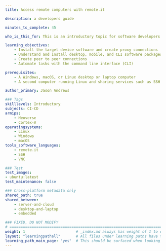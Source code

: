 ```yaml
---
title: Access remote computers with remote.it

description: a developers guide

minutes_to_complete: 45

who_is_this_for: This is an introductory topic for software developers who want to use remote.it to access computers providing services such as SSH and VNC.

learning_objectives:
    - Install the target device software and create proxy connections
    - Understand and install desktop, mobile, and CLI software packages
    - Create peer to peer connections 
    - Automate tasks with the command line interface (CLI)

prerequisites:
    - A Windows, macOS, or Linux desktop or laptop computer 
    - A second computer running Linux and sharing services such as SSH and VNC

author_primary: Jason Andrews

### Tags
skilllevels: Introductory
subjects: CI-CD
armips:
    - Neoverse
    - Cortex-A
operatingsystems:
    - Linux
    - Windows
    - macOS
tools_software_languages:
    - remote.it
    - SSH
    - VNC

### Test
test_images:
- ubuntu:latest
test_maintenance: false

### Cross-platform metadata only
shared_path: true
shared_between:
    - server-and-cloud
    - desktop-and-laptop
    - embedded

### FIXED, DO NOT MODIFY
# ================================================================================
weight: 1                       # _index.md always has weight of 1 to order correctly
layout: "learningpathall"       # All files under learning paths have this same wrapper
learning_path_main_page: "yes"  # This should be surfaced when looking for related content. Only set for _index.md of learning path content.
---
```

